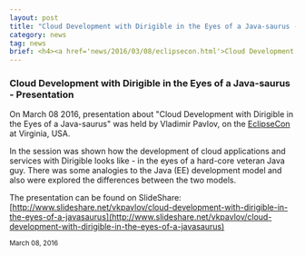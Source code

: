 ```yaml
---
layout: post
title: "Cloud Development with Dirigible in the Eyes of a Java-saurus - Presentation"
category: news
tag: news
brief: <h4><a href='news/2016/03/08/eclipsecon.html'>Cloud Development with Dirigible in the Eyes of a Java-saurus - Presentation</a></h4> <sub class="post-info">March 08, 2016</sub><br>At EclipseCon, presentation about "Cloud Development with Dirigible in the Eyes of a Java-saurus" was held by Vladimir Pavlov ...<br>
---
```


### Cloud Development with Dirigible in the Eyes of a Java-saurus - Presentation

On March 08 2016, presentation about "Cloud Development with Dirigible in the Eyes of a Java-saurus" was held by Vladimir Pavlov, on the [EclipseCon](https://www.eclipsecon.org/na2016/session/cloud-development-dirigible-eyes-java-saurus) at Virginia, USA.

In the session was shown how the development of cloud applications and services with Dirigible looks like - in the eyes of a hard-core veteran Java guy. There was some analogies to the Java (EE) development model and also were explored the differences between the two models. 

The presentation can be found on SlideShare: [http://www.slideshare.net/vkpavlov/cloud-development-with-dirigible-in-the-eyes-of-a-javasaurus](http://www.slideshare.net/vkpavlov/cloud-development-with-dirigible-in-the-eyes-of-a-javasaurus)

<sub class="post-info">March 08, 2016</sub>